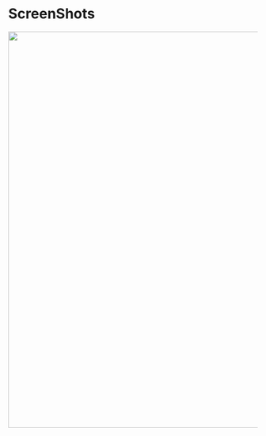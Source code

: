 # ScreenShots
<img src="https://github.com/demola234/Interview-Accessment/blob/main/screenshot/Lekki%20Properties.png" width="800">
